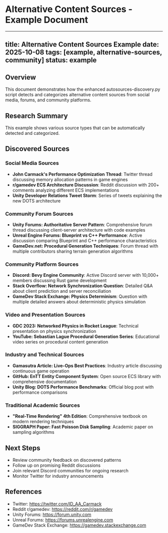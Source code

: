 # Alternative Content Sources - Example Document

---
title: Alternative Content Sources Example
date: 2025-10-08
tags: [example, alternative-sources, community]
status: example
---

## Overview

This document demonstrates how the enhanced autosources-discovery.py script detects and categorizes alternative content sources from social media, forums, and community platforms.

## Research Summary

This example shows various source types that can be automatically detected and categorized.

## Discovered Sources

### Social Media Sources

- **John Carmack's Performance Optimization Thread**: Twitter thread discussing memory allocation patterns in game engines
- **r/gamedev ECS Architecture Discussion**: Reddit discussion with 200+ comments analyzing different ECS implementations
- **Unity Developer Relations Tweet Storm**: Series of tweets explaining the new DOTS architecture

### Community Forum Sources

- **Unity Forums: Authoritative Server Pattern**: Comprehensive forum thread discussing client-server architecture with code examples
- **Unreal Engine Forums: Blueprint vs C++ Performance**: Active discussion comparing Blueprint and C++ performance characteristics
- **GameDev.net: Procedural Generation Techniques**: Forum thread with multiple contributors sharing terrain generation algorithms

### Community Platform Sources

- **Discord: Bevy Engine Community**: Active Discord server with 10,000+ members discussing Rust game development
- **Stack Overflow: Network Synchronization Question**: Detailed Q&A about client prediction and server reconciliation
- **GameDev Stack Exchange: Physics Determinism**: Question with multiple detailed answers about deterministic physics simulation

### Video and Presentation Sources

- **GDC 2023: Networked Physics in Rocket League**: Technical presentation on physics synchronization
- **YouTube: Sebastian Lague Procedural Generation Series**: Educational video series on procedural content generation

### Industry and Technical Sources

- **Gamasutra Article: Live-Ops Best Practices**: Industry article discussing continuous game operation
- **GitHub: EnTT Entity Component System**: Open source ECS library with comprehensive documentation
- **Unity Blog: DOTS Performance Benchmarks**: Official blog post with performance comparisons

### Traditional Academic Sources

- **"Real-Time Rendering" 4th Edition**: Comprehensive textbook on modern rendering techniques
- **SIGGRAPH Paper: Fast Poisson Disk Sampling**: Academic paper on sampling algorithms

## Next Steps

- Review community feedback on discovered patterns
- Follow up on promising Reddit discussions
- Join relevant Discord communities for ongoing research
- Monitor Twitter for industry announcements

## References

- Twitter: https://twitter.com/ID_AA_Carmack
- Reddit r/gamedev: https://reddit.com/r/gamedev
- Unity Forums: https://forum.unity.com
- Unreal Forums: https://forums.unrealengine.com
- GameDev Stack Exchange: https://gamedev.stackexchange.com
